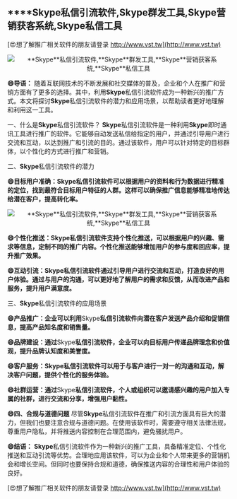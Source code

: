 ## ****Skype**私信引流软件,**Skype**群发工具,**Skype**营销获客系统,**Skype**私信工具**

[😍想了解推广相关软件的朋友请登录 http://www.vst.tw](http://www.vst.tw)

 <center><img src="https://vst.tw/MP4/tuiguang/png/3.png" alt="**Skype**私信引流软件,**Skype**群发工具,**Skype**营销获客系统,**Skype**私信工具"></center>

**😄导语：**
随着互联网技术的不断发展和社交媒体的普及，企业和个人在推广和营销方面有了更多的选择。其中，利用**Skype**私信引流软件成为一种新兴的推广方式。本文将探讨**Skype**私信引流软件的潜力和应用场景，以帮助读者更好地理解和利用这一工具。

一、什么是**Skype**私信引流软件？
**Skype**私信引流软件是一种利用**Skype**即时通讯工具进行推广的软件。它能够自动发送私信给指定的用户，并通过引导用户进行交流和互动，以达到推广和引流的目的。通过该软件，用户可以针对特定的目标群体，以个性化的方式进行推广和营销。

二、**Skype**私信引流软件的潜力

**😄目标用户准确：**Skype**私信引流软件可以根据用户的资料和行为数据进行精准的定位，找到最符合目标用户特征的人群。这样可以确保推广信息能够精准地传达给潜在客户，提高转化率。**

 <center><img src="https://vst.tw/MP4/tuiguang/png/4.png" alt="**Skype**私信引流软件,**Skype**群发工具,**Skype**营销获客系统,**Skype**私信工具"></center>

**😄个性化推送：**Skype**私信引流软件支持个性化推送，可以根据用户的兴趣、需求等信息，定制不同的推广内容。个性化推送能够增加用户的参与度和回应率，提升推广效果。**

**😄互动引流：**Skype**私信引流软件通过引导用户进行交流和互动，打造良好的用户体验。通过与用户的沟通，可以更好地了解用户的需求和反馈，从而改进产品和服务，提升用户满意度。**

三、**Skype**私信引流软件的应用场景

**😄产品推广：企业可以利用**Skype**私信引流软件向潜在客户发送产品介绍和促销信息，提高产品知名度和销售量。**

**😄品牌建设：通过**Skype**私信引流软件，企业可以向目标用户传递品牌理念和价值观，提升品牌认知度和美誉度。**

**😄客户服务：**Skype**私信引流软件可以用于与客户进行一对一的沟通和互动，解决客户问题，提供个性化的服务体验。**

**😄社群运营：通过**Skype**私信引流软件，个人或组织可以邀请感兴趣的用户加入专属的社群，进行交流和分享，增强用户黏性。**

**😄四、合规与道德问题**
尽管**Skype**私信引流软件在推广和引流方面具有巨大的潜力，但我们也要注意合规与道德问题。在使用该软件时，需要遵守相关法律法规，尊重用户隐私，并将推送内容控制在合理范围内，避免骚扰用户。

**😄结语：**
**Skype**私信引流软件作为一种新兴的推广工具，具备精准定位、个性化推送和互动引流等优势。合理地应用该软件，可以为企业和个人带来更多的营销机会和增长空间。但同时也要保持合规和道德，确保推送内容的合理性和用户体验的良好。

[😍想了解推广相关软件的朋友请登录 http://www.vst.tw](http://www.vst.tw)



